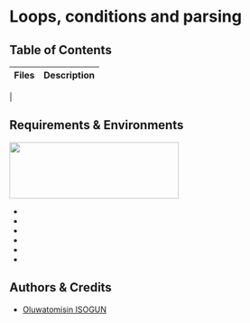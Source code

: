 # Loops, conditions and parsing

## Table of Contents
| **Files** | **Description** |
| --- | --- |
| 

## Requirements & Environments
<img src="https://alx-apply.hbtn.io/brand_alx/share_image_2019.jpg" width="300" height="100" />

-
-
-
-
-
-

## Authors & Credits
- [Oluwatomisin ISOGUN](https://github.com/TosinISOGUN)
